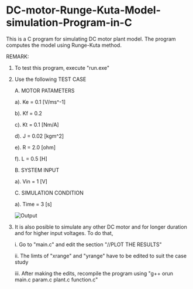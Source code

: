 # DC-motor-Runge-Kuta-Model-simulation-Program-in-C
This is a C program for simulating DC motor plant model. The program computes the model using Runge-Kuta method. 

REMARK:
1. To test this program, execute "run.exe"
2. Use the following TEST CASE

   A. MOTOR PATAMETERS
   
      a). Ke = 0.1 [V/ms^-1]
      
      b). Kf = 0.2
      
      c). Kt = 0.1 [Nm/A]
      
      d). J  = 0.02 [kgm^2]
      
      e). R  = 2.0 [ohm]
      
      f). L  = 0.5 [H] 
      
   B. SYSTEM INPUT
   
      a). Vin = 1 [V]
      
   C. SIMULATION CONDITION
   
      a). Time = 3 [s]
 
    ![Output](https://user-images.githubusercontent.com/6802278/204088154-3cd50a47-3870-4f08-86bc-7f1e03e405fd.png)

3. It is also posible to simulate any other DC motor and for longer duration and for higher input voltages. To do that, 

     i. Go to "main.c" and edit the section "//PLOT THE RESULTS"
     
    ii. The limts of "xrange" and "yrange" have to be edited to suit the case study
    
   iii. After making the edits, recompile the program using "g++ orun main.c param.c plant.c function.c"

